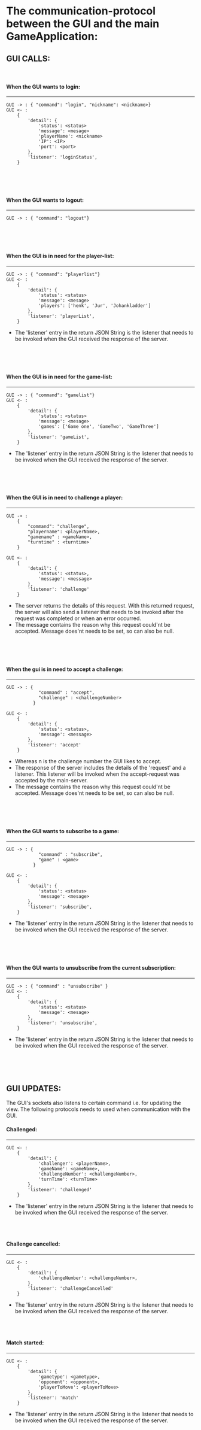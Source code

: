 The communication-protocol between the GUI and the main GameApplication:
=====



GUI CALLS:
---

<br>

#### When the GUI wants to login:

-----
```
GUI -> : { "command": "login", "nickname": <nickname>}
GUI <- :
    {
        'detail': {
            'status': <status>
            'message': <mesage>
            'playerName': <nickname>
            'IP': <IP>
            'port': <port>
        },
        'listener': 'loginStatus',
    }
```

<br>
<br>
<br>

#### When the GUI wants to logout:

-----
```
GUI -> : { "command": "logout"}
```

<br>
<br>
<br>

#### When the GUI is in need for the player-list:

-----
```
GUI -> : { "command": "playerlist"}
GUI <- :
    {
        'detail': {
            'status': <status>
            'message': <mesage>
            'players': ['henk', 'Jur', 'Johankladder']
        },
        'listener': 'playerList',
    }
```
- The 'listener' entry in the return JSON String is the listener that needs to be invoked when
the GUI received the response of the server.

<br>
<br>
<br>



#### When the GUI is in need for the game-list:

---
```
GUI -> : { "command": "gamelist"}
GUI <- :
    {
        'detail': {
            'status': <status>
            'message': <mesage>
            'games': ['Game one', 'GameTwo', 'GameThree']
        },
        'listener': 'gameList',
    }
```
- The 'listener' entry in the return JSON String is the listener that needs to be invoked when
the GUI received the response of the server.
<br>
<br>
<br>


#### When the GUI is in need to challenge a player:

---
```
GUI -> :
    {
        "command": "challenge",
        "playername": <playerName>,
        "gamename" : <gameName>,
        "turntime" : <turntime>
    }

GUI <- :
    {
        'detail': {
            'status': <status>,
            'message': <message>
        },
        'listener': 'challenge'
    }
```
- The server returns the details of this request. With this returned request,
the server will also send a listener that needs to be invoked after the request was completed or
when an error occurred.
- The message contains the reason why this request could'nt be accepted. Message does'nt needs
to be set, so can also be null.

<br>
<br>
<br>


#### When the gui is in need to accept a challenge:

---

```
GUI -> : {
            "command" : "accept",
            "challenge" : <challengeNumber>
          }

GUI <- :
    {
        'detail': {
            'status': <status>,
            'message': <message>
        },
        'listener': 'accept'
    }
```

- Whereas n is the challenge number the GUI likes to accept.
- The response of the server includes the details of the 'request' and a listener. This
listener will be invoked when the accept-request was accepted by the main-server.
- The message contains the reason why this request could'nt be accepted. Message does'nt needs
to be set, so can also be null.

<br>
<br>
<br>



#### When the GUI wants to subscribe to a game:

---
```
GUI -> : {
            "command" : "subscribe",
            "game" : <game>
          }

GUI <- :
    {
        'detail': {
            'status': <status>
            'message': <mesage>
        },
        'listener': 'subscribe',
    }
```
- The 'listener' entry in the return JSON String is the listener that needs to be invoked when
the GUI received the response of the server.
<br>
<br>
<br>



#### When the GUI wants to unsubscribe from the current subscription:

---
```
GUI -> : { "command" : "unsubscribe" }
GUI <- :
    {
        'detail': {
            'status': <status>
            'message': <mesage>
        },
        'listener': 'unsubscribe',
    }
```
- The 'listener' entry in the return JSON String is the listener that needs to be invoked when
the GUI received the response of the server.
<br>
<br>
<br>

GUI UPDATES:
-----

The GUI's sockets also listens to certain command i.e. for updating the view. The
following protocols needs to used when communication with the GUI.

#### Challenged:

---

```
GUI <- :
    {
        'detail': {
            'challenger': <playerName>,
            'gameName': <gameName>,
            'challengeNumber': <challengeNumber>,
            'turnTime': <turnTime>
        },
        'listener': 'challenged'
    }

```

- The 'listener' entry in the return JSON String is the listener that needs to be invoked when
the GUI received the response of the server.


<br>
<br>

#### Challenge cancelled:

---

```
GUI <- :
    {
        'detail': {
            'challengeNumber': <challengeNumber>,
        },
        'listener': 'challengeCancelled'
    }

```

- The 'listener' entry in the return JSON String is the listener that needs to be invoked when
the GUI received the response of the server.


<br>
<br>

#### Match started:

---

```
GUI <- :
    {
        'detail': {
            'gametype': <gametype>,
            'opponent': <opponent>,
            'playerToMove': <playerToMove>
        },
        'listener': 'match'
    }

```

- The 'listener' entry in the return JSON String is the listener that needs to be invoked when
the GUI received the response of the server.


<br>
<br>